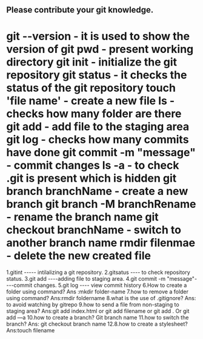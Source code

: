 ## Please contribute your git knowledge.




git --version - it is used to show the version of git
pwd - present working directory
git init - initialize the git repository
git status - it checks the status of the git repository
touch 'file name' - create a new file
ls - checks how many folder are there
git add <file> - add file to the staging area
git log - checks how many commits have done
git commit -m "message" - commit changes
ls -a - to check .git is present which is hidden
git branch branchName - create a new branch
git branch -M branchRename - rename the branch name
git  checkout branchName - switch to another branch name
rmdir filenmae - delete the new created file  
=======
  
  
  
  
1.gitint ----- intilalizing a git repository.
2.gitsatus ---- to check repository status.
3.git add ----adding file to staging area.
4.git commit -m "message"----commit changes.
5.git log ---- view commit history
6.How to create a folder using command?
Ans :mkdir folder-name
7.how to remove a folder using command?
Ans:rmdir foldername
8.what is the use of .gitignore?
Ans: to avoid watching by gitrepo
9.how to send a file from non-staging to staging area?
Ans:git add index.html or git add filename or git add . Or git add —a
10.how to create a branch?
Git branch name
11.how to switch the branch?
Ans: git checkout branch name
12.8.how to create a stylesheet?
Ans:touch filename

  
  
